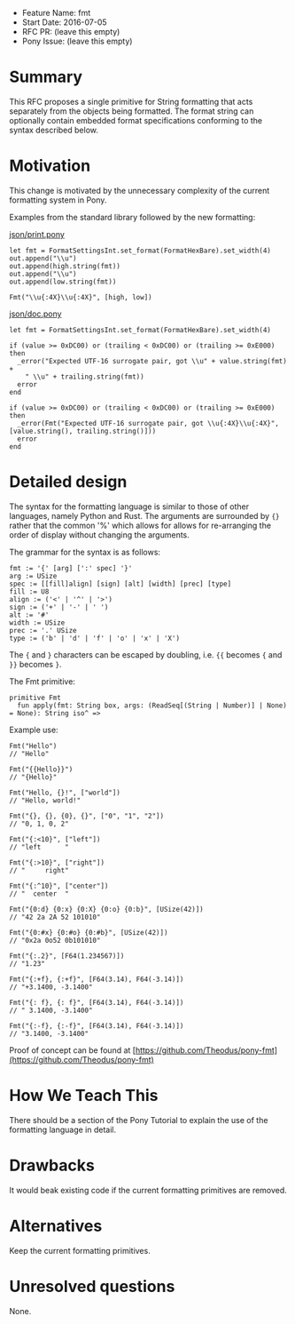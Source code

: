 - Feature Name: fmt
- Start Date: 2016-07-05
- RFC PR: (leave this empty)
- Pony Issue: (leave this empty)

# Summary

This RFC proposes a single primitive for String formatting that acts separately from the objects being formatted. The format string can optionally contain embedded format specifications conforming to the syntax described below.

# Motivation

This change is motivated by the unnecessary complexity of the current formatting system in Pony.

Examples from the standard library followed by the new formatting:

[json/print.pony](https://github.com/ponylang/ponyc/blob/2b844f00aa9d8deb8cdd60031b78c01825ca76c3/packages/json/print.pony#L59)
```pony
let fmt = FormatSettingsInt.set_format(FormatHexBare).set_width(4)
out.append("\\u")
out.append(high.string(fmt))
out.append("\\u")
out.append(low.string(fmt))
```
```pony
Fmt("\\u{:4X}\\u{:4X}", [high, low])
```

[json/doc.pony](https://github.com/ponylang/ponyc/blob/2b844f00aa9d8deb8cdd60031b78c01825ca76c3/packages/json/doc.pony#L313)
```pony
let fmt = FormatSettingsInt.set_format(FormatHexBare).set_width(4)

if (value >= 0xDC00) or (trailing < 0xDC00) or (trailing >= 0xE000) then
  _error("Expected UTF-16 surrogate pair, got \\u" + value.string(fmt) +
    " \\u" + trailing.string(fmt))
  error
end
```
```pony
if (value >= 0xDC00) or (trailing < 0xDC00) or (trailing >= 0xE000) then
  _error(Fmt("Expected UTF-16 surrogate pair, got \\u{:4X}\\u{:4X}", [value.string(), trailing.string()]))
  error
end
```

# Detailed design

The syntax for the formatting language is similar to those of other languages, namely Python and Rust. The arguments are surrounded by `{}` rather that the common '%' which allows for allows for re-arranging the order of display without changing the arguments.

The grammar for the syntax is as follows:
```
fmt := '{' [arg] [':' spec] '}'
arg := USize
spec := [[fill]align] [sign] [alt] [width] [prec] [type]
fill := U8
align := ('<' | '^' | '>')
sign := ('+' | '-' | ' ')
alt := '#'
width := USize
prec := '.' USize
type := ('b' | 'd' | 'f' | 'o' | 'x' | 'X')
```

The `{` and `}` characters can be escaped by doubling, i.e. `{{` becomes `{` and `}}` becomes `}`.

The Fmt primitive:
```pony
primitive Fmt
  fun apply(fmt: String box, args: (ReadSeq[(String | Number)] | None) = None): String iso^ =>
```

Example use:
```pony
Fmt("Hello")
// "Hello"

Fmt("{{Hello}}")
// "{Hello}"

Fmt("Hello, {}!", ["world"])
// "Hello, world!"

Fmt("{}, {}, {0}, {}", ["0", "1", "2"])
// "0, 1, 0, 2"

Fmt("{:<10}", ["left"])
// "left      "

Fmt("{:>10}", ["right"])
// "     right"

Fmt("{:^10}", ["center"])
// "  center  "

Fmt("{0:d} {0:x} {0:X} {0:o} {0:b}", [USize(42)])
// "42 2a 2A 52 101010"

Fmt("{0:#x} {0:#o} {0:#b}", [USize(42)])
// "0x2a 0o52 0b101010"

Fmt("{:.2}", [F64(1.234567)])
// "1.23"

Fmt("{:+f}, {:+f}", [F64(3.14), F64(-3.14)])
// "+3.1400, -3.1400"

Fmt("{: f}, {: f}", [F64(3.14), F64(-3.14)])
// " 3.1400, -3.1400"

Fmt("{:-f}, {:-f}", [F64(3.14), F64(-3.14)])
// "3.1400, -3.1400"
```

Proof of concept can be found at [https://github.com/Theodus/pony-fmt](https://github.com/Theodus/pony-fmt)

# How We Teach This

There should be a section of the Pony Tutorial to explain the use of the formatting language in detail.

# Drawbacks

It would beak existing code if the current formatting primitives are removed.

# Alternatives

Keep the current formatting primitives.

# Unresolved questions

None.
